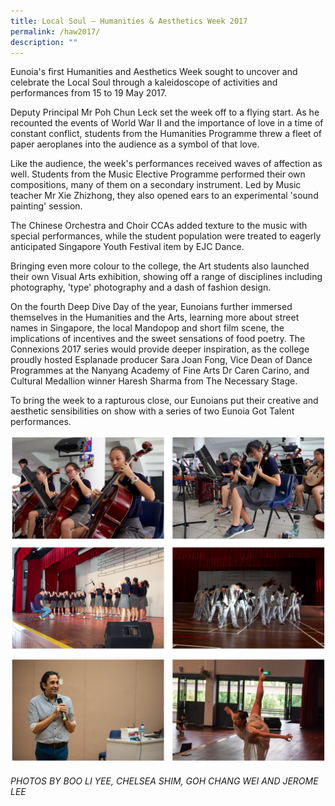 ```yaml
---
title: Local Soul – Humanities & Aesthetics Week 2017
permalink: /haw2017/
description: ""
---
```


Eunoia's first Humanities and Aesthetics Week sought to uncover and celebrate the Local Soul through a kaleidoscope of activities and performances from 15 to 19 May 2017.

Deputy Principal Mr Poh Chun Leck set the week off to a flying start. As he recounted the events of World War II and the importance of love in a time of constant conflict, students from the Humanities Programme threw a fleet of paper aeroplanes into the audience as a symbol of that love.

Like the audience, the week's performances received waves of affection as well. Students from the Music Elective Programme performed their own compositions, many of them on a secondary instrument. Led by Music teacher Mr Xie Zhizhong, they also opened ears to an experimental 'sound painting' session.

The Chinese Orchestra and Choir CCAs added texture to the music with special performances, while the student population were treated to eagerly anticipated Singapore Youth Festival item by EJC Dance.

Bringing even more colour to the college, the Art students also launched their own Visual Arts exhibition, showing off a range of disciplines including photography, 'type' photography and a dash of fashion design.

On the fourth Deep Dive Day of the year, Eunoians further immersed themselves in the Humanities and the Arts, learning more about street names in Singapore, the local Mandopop and short film scene, the implications of incentives and the sweet sensations of food poetry. The Connexions 2017 series would provide deeper inspiration, as the college proudly hosted Esplanade producer Sara Joan Fong, Vice Dean of Dance Programmes at the Nanyang Academy of Fine Arts Dr Caren Carino, and Cultural Medallion winner Haresh Sharma from The Necessary Stage.

To bring the week to a rapturous close, our Eunoians put their creative and aesthetic sensibilities on show with a series of two Eunoia Got Talent performances.

![](/images/haw17-1.png)
![](/images/haw17-2.png)

###### PHOTOS BY BOO LI YEE, CHELSEA SHIM, GOH CHANG WEI AND JEROME LEE